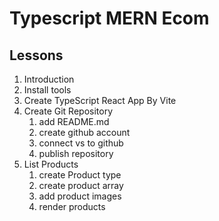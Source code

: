 # Typescript MERN Ecom

## Lessons

1. Introduction
2. Install tools
3. Create TypeScript React App By Vite
4. Create Git Repository
   1. add README.md
   2. create github account
   3. connect vs to github
   4. publish repository
5. List Products
   1. create Product type
   2. create product array
   3. add product images
   4. render products
